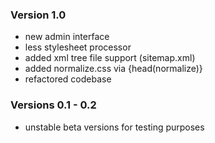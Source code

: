 ### Version 1.0

* new admin interface
* less stylesheet processor
* added xml tree file support (sitemap.xml)
* added normalize.css via {head(normalize)}
* refactored codebase

### Versions 0.1 - 0.2

* unstable beta versions for testing purposes